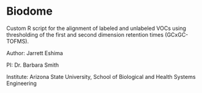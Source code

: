 # Biodome

Custom R script for the alignment of labeled and unlabeled VOCs using thresholding of the first and second dimension retention times (GCxGC-TOFMS).

Author: Jarrett Eshima

PI: Dr. Barbara Smith

Institute: Arizona State University, School of Biological and Health Systems Engineering
